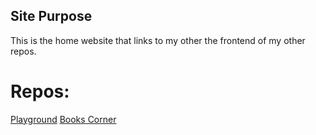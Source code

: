 ## Site Purpose
This is the home website that links to my other the frontend of my other repos.

# Repos:
[Playground](https://aervtas.github.io/playground)
[Books Corner](https://aervtas.github.io/booksCorner)
